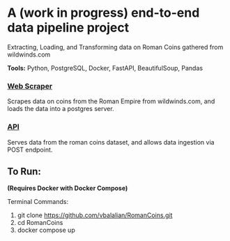 # A (work in progress) end-to-end data pipeline project
Extracting, Loading, and Transforming data on Roman Coins gathered from wildwinds.com

**Tools:** Python, PostgreSQL, Docker, FastAPI, BeautifulSoup, Pandas

### [Web Scraper](web_scraping/web_scraper.py)

Scrapes data on coins from the Roman Empire from wildwinds.com, and loads the data into a postgres server.

### [API](api/main.py)

Serves data from the roman coins dataset, and allows data ingestion via POST endpoint.

## To Run:
**(Requires Docker with Docker Compose)**

Terminal Commands:
1) git clone https://github.com/vbalalian/RomanCoins.git
2) cd RomanCoins
3) docker compose up
